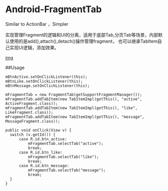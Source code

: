 Android-FragmentTab
===================

Similar to ActionBar ，Simpler

实现管理Fragment的逻辑和UI的分离，适用于底部Tab,分页Tab等场景，内部默认使用的是add(),attach(),detach()操作管理fragment，
也可以继承TabItem自己实现UI逻辑，添加效果。

[img](https://github.com/LinkYan/Android-FragmentTab/blob/master/device-2013-06-06-105042.png)

##Usage

```  
mBtnActive.setOnClickListener(this);
mBtnLike.setOnClickListener(this);
mBtnMessage.setOnClickListener(this);

mFragmentTab = new FragmentTab(getSupportFragmentManager());
mFragmentTab.addTabItem(new TabItemImpl(getThis(), "active", ActiveFragment.class));
mFragmentTab.addTabItem(new TabItemImpl(getThis(), "like", LikeFragment.class));
mFragmentTab.addTabItem(new TabItemImpl(getThis(), "message", MessageFragment.class));
```

```
public void onClick(View v) {
  switch (v.getId()) {
      case R.id.btn_active:
          mFragmentTab.selectTab("active");
          break;
      case R.id.btn_like:
          mFragmentTab.selectTab("like");
          break;
      case R.id.btn_message:
          mFragmentTab.selectTab("message");
          break;
  }
}
```
